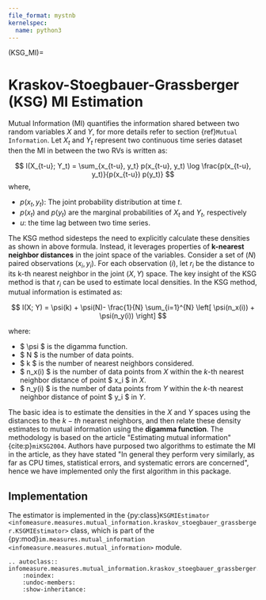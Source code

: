 ```yaml
---
file_format: mystnb
kernelspec:
  name: python3
---
```

(KSG_MI)=
# Kraskov-Stoegbauer-Grassberger (KSG) MI  Estimation
Mutual Information (MI) quantifies the information shared between two random variables $X$ and $Y$, for more details refer to section {ref}`Mutual Information`.
Let $X_t$ and $Y_t$ represent two continuous time series dataset then the MI in between the two RVs is written as: 

$$
I(X_{t-u}; Y_t) = \sum_{x_{t-u}, y_t} p(x_{t-u}, y_t) \log \frac{p(x_{t-u}, y_t)}{p(x_{t-u}) p(y_t)}
$$
where,
- $p(x_t,y_t)$: The joint probability distribution at time $t$.
- $p(x_t)$ and  $p(y_t)$ are the marginal probabilities of $X_t$ and $Y_t$, respectively
- $u$: the time lag between two time series.

The KSG method sidesteps the need to explicitly calculate these densities as shown in above formula. Instead, it leverages properties of **k-nearest neighbor distances** in the joint space of the variables.
Consider a set of $(N)$ paired observations $\left(x_i, y_i\right)$. For each observation $(i)$, let $r_i$ be the distance to its k-th nearest neighbor in the joint $(X, Y)$ space. 
The key insight of the KSG method is that $r_i$ can be used to estimate local densities.
In the KSG method, mutual information is estimated as:

$$
I(X; Y) = \psi(k) + \psi(N)- \frac{1}{N} \sum_{i=1}^{N} \left[ \psi(n_x(i)) + \psi(n_y(i)) \right]
$$

where:
- $ \psi $ is the digamma function.
- $ N $ is the number of data points.
- $ k $ is the number of nearest neighbors considered.
- $ n_x(i) $ is the number of data points from $X$ within the $k$-th nearest neighbor distance of point $ x_i $ in $X$.
- $ n_y(i) $ is the number of data points from $Y$ within the $k$-th nearest neighbor distance of point $ y_i $ in $Y$.


The basic idea is to estimate the densities in the $X$ and $Y$ spaces using the distances to the $k-th$ nearest neighbors, and then relate these density estimates to mutual information using the **digamma function**.
The methodology is based on the article "Estimating mutual information" {cite:p}`miKSG2004`. 
Authors have purposed two algorithms to estimate the MI in the article, as they have stated "In general they perform very similarly, as far as CPU
 times, statistical errors, and systematic errors are concerned", hence we have implemented only the first algorithm  in this package.   

## Implementation
The estimator is implemented in the {py:class}`KSGMIEstimator <infomeasure.measures.mutual_information.kraskov_stoegbauer_grassberger.KSGMIEstimator>` class,
which is part of the {py:mod}`im.measures.mutual_information <infomeasure.measures.mutual_information>` module.

```{eval-rst}
.. autoclass:: infomeasure.measures.mutual_information.kraskov_stoegbauer_grassberger.KSGMIEstimator
    :noindex:
    :undoc-members:
    :show-inheritance:
```
